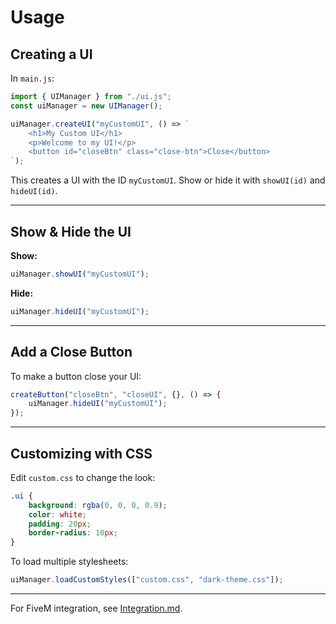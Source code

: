 # Usage

## Creating a UI

In `main.js`:

```javascript
import { UIManager } from "./ui.js";
const uiManager = new UIManager();

uiManager.createUI("myCustomUI", () => `
    <h1>My Custom UI</h1>
    <p>Welcome to my UI!</p>
    <button id="closeBtn" class="close-btn">Close</button>
`);
```

This creates a UI with the ID `myCustomUI`. Show or hide it with `showUI(id)` and `hideUI(id)`.

---

## Show & Hide the UI

**Show:**
```javascript
uiManager.showUI("myCustomUI");
```

**Hide:**
```javascript
uiManager.hideUI("myCustomUI");
```

---

## Add a Close Button

To make a button close your UI:

```javascript
createButton("closeBtn", "closeUI", {}, () => {
    uiManager.hideUI("myCustomUI");
});
```

---

## Customizing with CSS

Edit `custom.css` to change the look:

```css
.ui {
    background: rgba(0, 0, 0, 0.9);
    color: white;
    padding: 20px;
    border-radius: 10px;
}
```

To load multiple stylesheets:

```javascript
uiManager.loadCustomStyles(["custom.css", "dark-theme.css"]);
```

---

For FiveM integration, see [Integration.md](./Integration.md). 